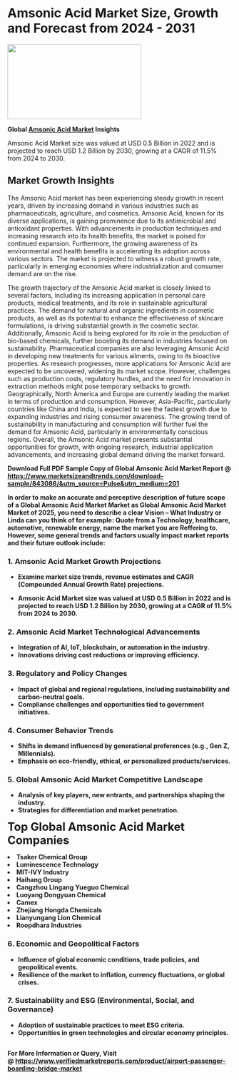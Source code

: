 <H1>Amsonic Acid Market Size, Growth and Forecast from 2024 - 2031</H1><img class="aligncenter size-medium wp-image-584254" src="https://thirdeyenews.in/wp-content/uploads/2024/09/Global-Market-Research-300x168.jpeg" alt="" width="300" height="168" /><p><strong>Global&nbsp;<a href="https://www.marketsizeandtrends.com/download-sample/843086/&amp;utm_source=Pulse&amp;utm_medium=201">Amsonic Acid Market</a> Insights</strong></p><p>Amsonic Acid Market size was valued at USD 0.5 Billion in 2022 and is projected to reach USD 1.2 Billion by 2030, growing at a CAGR of 11.5% from 2024 to 2030.</p><p><h2>Market Growth Insights</h2> <p>The Amsonic Acid market has been experiencing steady growth in recent years, driven by increasing demand in various industries such as pharmaceuticals, agriculture, and cosmetics. Amsonic Acid, known for its diverse applications, is gaining prominence due to its antimicrobial and antioxidant properties. With advancements in production techniques and increasing research into its health benefits, the market is poised for continued expansion. Furthermore, the growing awareness of its environmental and health benefits is accelerating its adoption across various sectors. The market is projected to witness a robust growth rate, particularly in emerging economies where industrialization and consumer demand are on the rise.</p> <p><strong></strong></p> <p>The growth trajectory of the Amsonic Acid market is closely linked to several factors, including its increasing application in personal care products, medical treatments, and its role in sustainable agricultural practices. The demand for natural and organic ingredients in cosmetic products, as well as its potential to enhance the effectiveness of skincare formulations, is driving substantial growth in the cosmetic sector. Additionally, Amsonic Acid is being explored for its role in the production of bio-based chemicals, further boosting its demand in industries focused on sustainability. Pharmaceutical companies are also leveraging Amsonic Acid in developing new treatments for various ailments, owing to its bioactive properties. As research progresses, more applications for Amsonic Acid are expected to be uncovered, widening its market scope. However, challenges such as production costs, regulatory hurdles, and the need for innovation in extraction methods might pose temporary setbacks to growth. Geographically, North America and Europe are currently leading the market in terms of production and consumption. However, Asia-Pacific, particularly countries like China and India, is expected to see the fastest growth due to expanding industries and rising consumer awareness. The growing trend of sustainability in manufacturing and consumption will further fuel the demand for Amsonic Acid, particularly in environmentally conscious regions. Overall, the Amsonic Acid market presents substantial opportunities for growth, with ongoing research, industrial application advancements, and increasing global demand driving the market forward.</p> <p><strong></p><p><span class=""><strong>Download Full PDF Sample Copy of Global Amsonic Acid Market Report</strong> @ <a href="https://www.marketsizeandtrends.com/download-sample/843086/&amp;utm_source=Pulse&amp;utm_medium=201" target="_blank">https://www.marketsizeandtrends.com/download-sample/843086/&amp;utm_source=Pulse&amp;utm_medium=201</a></span></p><p>In order to make an accurate and perceptive description of future scope of a Global&nbsp;Amsonic Acid Market Market as Global&nbsp;Amsonic Acid Market Market of 2025, you need to describe a clear Vision &ndash; What Industry or Linda can you think of for example: Quote from a Technology, healthcare, automotive, renewable energy, name the market you are Reffering to. However, some general trends and factors usually impact market reports and their future outlook include:</p><h3>1.&nbsp;<strong>Amsonic Acid Market Growth Projections</strong></h3><ul><li>Examine market size trends, revenue estimates and CAGR (Compounded Annual Growth Rate) projections.</li><li><p>Amsonic Acid Market size was valued at USD 0.5 Billion in 2022 and is projected to reach USD 1.2 Billion by 2030, growing at a CAGR of 11.5% from 2024 to 2030.</p></li></ul><h3>2.&nbsp;<strong>Amsonic Acid Market Technological Advancements</strong></h3><ul><li>Integration of AI, IoT, blockchain, or automation in the industry.</li><li>Innovations driving cost reductions or improving efficiency.</li></ul><h3>3.&nbsp;<strong>Regulatory and Policy Changes</strong></h3><ul><li>Impact of global and regional regulations, including sustainability and carbon-neutral goals.</li><li>Compliance challenges and opportunities tied to government initiatives.</li></ul><h3>4.&nbsp;<strong>Consumer Behavior Trends</strong></h3><ul><li>Shifts in demand influenced by generational preferences (e.g., Gen Z, Millennials).</li><li>Emphasis on eco-friendly, ethical, or personalized products/services.</li></ul><h3>5.&nbsp;<strong>Global Amsonic Acid Market Competitive Landscape</strong></h3><ul><li>Analysis of key players, new entrants, and partnerships shaping the industry.</li><li>Strategies for differentiation and market penetration.</li></ul><p data-pm-slice="1 1 []"><span style="color: inherit; font-family: inherit; font-size: 25px;">Top Global Amsonic Acid Market Companies</span></p><div class="" data-test-id=""><p><li>Tsaker Chemical Group</li><li> Luminescence Technology</li><li> MIT-IVY Industry</li><li> Haihang Group</li><li> Cangzhou Lingang Yueguo Chemical</li><li> Luoyang Dongyuan Chemical</li><li> Camex</li><li> Zhejiang Hongda Chemicals</li><li> Lianyungang Lion Chemical</li><li> Roopdhara Industries</li></p></div><h3>6.&nbsp;<strong>Economic and Geopolitical Factors</strong></h3><ul><li>Influence of global economic conditions, trade policies, and geopolitical events.</li><li>Resilience of the market to inflation, currency fluctuations, or global crises.</li></ul><h3>7.&nbsp;<strong>Sustainability and ESG (Environmental, Social, and Governance)</strong></h3><ul><li>Adoption of sustainable practices to meet ESG criteria.</li><li>Opportunities in green technologies and circular economy principles.</li></ul><h2><strong style="font-size: 14px;">For More Information or Query, Visit @&nbsp;</strong><a style="background-color: #ffffff; font-size: 14px;" href="https://www.marketsizeandtrends.com/report/amsonic-acid-market/" target="_blank">https://www.verifiedmarketreports.com/product/airport-passenger-boarding-bridge-market</a></h2>